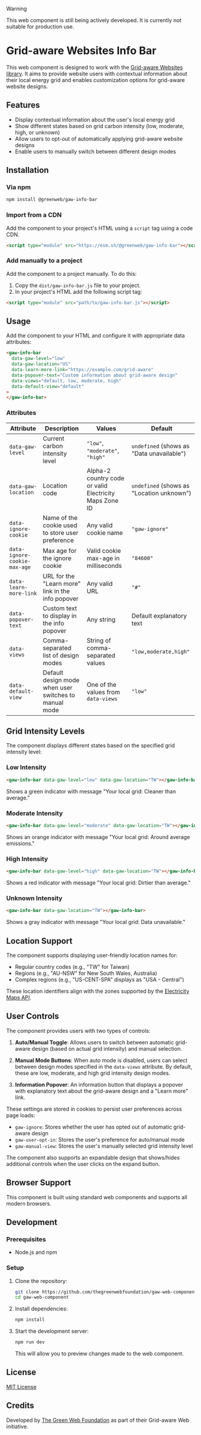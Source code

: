> [!WARNING]
> This web component is still being actively developed. It is currently not suitable for production use.

# Grid-aware Websites Info Bar

This web component is designed to work with the [Grid-aware Websites library](https://github.com/thegreenwebfoundation/grid-aware-websites). It aims to provide website users with contextual information about their local energy grid and enables customization options for grid-aware website designs.

## Features

- Display contextual information about the user's local energy grid
- Show different states based on grid carbon intensity (low, moderate, high, or unknown)
- Allow users to opt-out of automatically applying grid-aware website designs
- Enable users to manually switch between different design modes

## Installation

### Via npm

```bash
npm install @greenweb/gaw-info-bar
```

### Import from a CDN

Add the component to your project's HTML using a `script` tag using a code CDN.

```html
<script type="module" src="https://esm.sh/@greenweb/gaw-info-bar"></script>
```

### Add manually to a project

Add the component to a project manually. To do this:

1. Copy the `dist/gaw-info-bar.js` file to your project.
2. In your project's HTML add the following script tag:

```html
<script type="module" src="path/to/gaw-info-bar.js"></script>
```

## Usage

Add the component to your HTML and configure it with appropriate data attributes:

```html
<gaw-info-bar
  data-gaw-level="low"
  data-gaw-location="US"
  data-learn-more-link="https://example.com/grid-aware"
  data-popover-text="Custom information about grid-aware design"
  data-views="default, low, moderate, high"
  data-default-view="default"
>
</gaw-info-bar>
```

### Attributes

| Attribute                    | Description                                           | Values                                                 | Default                                   |
| ---------------------------- | ----------------------------------------------------- | ------------------------------------------------------ | ----------------------------------------- |
| `data-gaw-level`             | Current carbon intensity level                        | `"low"`, `"moderate"`, `"high"`                        | `undefined` (shows as "Data unavailable") |
| `data-gaw-location`          | Location code                                         | Alpha-2 country code or valid Electricity Maps Zone ID | `undefined` (shows as "Location unknown") |
| `data-ignore-cookie`         | Name of the cookie used to store user preference      | Any valid cookie name                                  | `"gaw-ignore"`                            |
| `data-ignore-cookie-max-age` | Max age for the ignore cookie                         | Valid cookie max-age in milliseconds                   | `"84600"`                                 |
| `data-learn-more-link`       | URL for the "Learn more" link in the info popover     | Any valid URL                                          | `"#"`                                     |
| `data-popover-text`          | Custom text to display in the info popover            | Any string                                             | Default explanatory text                  |
| `data-views`                 | Comma-separated list of design modes                  | String of comma-separated values                       | `"low,moderate,high"`                     |
| `data-default-view`          | Default design mode when user switches to manual mode | One of the values from `data-views`                    | `"low"`                                   |

## Grid Intensity Levels

The component displays different states based on the specified grid intensity level:

### Low Intensity

```html
<gaw-info-bar data-gaw-level="low" data-gaw-location="TW"></gaw-info-bar>
```

Shows a green indicator with message "Your local grid: Cleaner than average."

### Moderate Intensity

```html
<gaw-info-bar data-gaw-level="moderate" data-gaw-location="TW"></gaw-info-bar>
```

Shows an orange indicator with message "Your local grid: Around average emissions."

### High Intensity

```html
<gaw-info-bar data-gaw-level="high" data-gaw-location="TW"></gaw-info-bar>
```

Shows a red indicator with message "Your local grid: Dirtier than average."

### Unknown Intensity

```html
<gaw-info-bar data-gaw-location="TW"></gaw-info-bar>
```

Shows a gray indicator with message "Your local grid: Data unavailable."

## Location Support

The component supports displaying user-friendly location names for:

- Regular country codes (e.g., "TW" for Taiwan)
- Regions (e.g., "AU-NSW" for New South Wales, Australia)
- Complex regions (e.g., "US-CENT-SPA" displays as "USA - Central")

These location identifiers align with the zones supported by the [Electricity Maps API](https://portal.electricitymaps.com/docs/getting-started#geographical-coverage).

## User Controls

The component provides users with two types of controls:

1. **Auto/Manual Toggle**: Allows users to switch between automatic grid-aware design (based on actual grid intensity) and manual selection.

2. **Manual Mode Buttons**: When auto mode is disabled, users can select between design modes specified in the `data-views` attribute. By default, these are low, moderate, and high grid intensity design modes.

3. **Information Popover**: An information button that displays a popover with explanatory text about the grid-aware design and a "Learn more" link.

These settings are stored in cookies to persist user preferences across page loads:

- `gaw-ignore`: Stores whether the user has opted out of automatic grid-aware design
- `gaw-user-opt-in`: Stores the user's preference for auto/manual mode
- `gaw-manual-view`: Stores the user's manually selected grid intensity level

The component also supports an expandable design that shows/hides additional controls when the user clicks on the expand button.

## Browser Support

This component is built using standard web components and supports all modern browsers.

## Development

### Prerequisites

- Node.js and npm

### Setup

1. Clone the repository:

   ```bash
   git clone https://github.com/thegreenwebfoundation/gaw-web-component.git
   cd gaw-web-component
   ```

2. Install dependencies:

   ```bash
   npm install
   ```

3. Start the development server:

   ```bash
   npm run dev
   ```

   This will allow you to preview changes made to the web component.

## License

[MIT License](LICENSE)

## Credits

Developed by [The Green Web Foundation](https://www.thegreenwebfoundation.org/) as part of their Grid-aware Web initiative.
